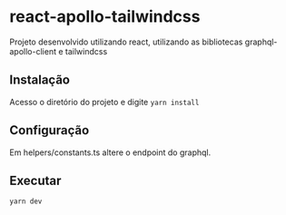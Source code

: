 # react-apollo-tailwindcss
Projeto desenvolvido utilizando react, utilizando as bibliotecas graphql-apollo-client e tailwindcss

## Instalação

Acesso o diretório do projeto e digite ``yarn install``

## Configuração

Em helpers/constants.ts altere o endpoint do graphql.

## Executar

``yarn dev``

